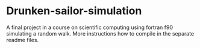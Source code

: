 # Drunken-sailor-simulation

A final project in a course on scientific computing using fortran f90 simulating a random walk. More instructions how to compile in the separate readme files. 
